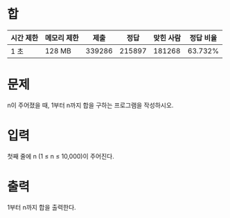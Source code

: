 # 합
| 시간 제한 | 메모리 제한 | 제출   | 정답   | 맞힌 사람 | 정답 비율 |
|-----------|------------|--------|--------|-----------|-----------|
| 1 초      | 128 MB     | 339286 | 215897 | 181268    | 63.732%   |

# 문제
n이 주어졌을 때, 1부터 n까지 합을 구하는 프로그램을 작성하시오.

# 입력
첫째 줄에 n (1 ≤ n ≤ 10,000)이 주어진다.

# 출력
1부터 n까지 합을 출력한다.